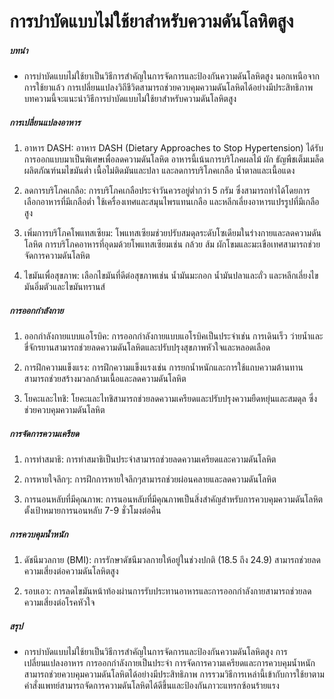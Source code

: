 # การบำบัดแบบไม่ใช้ยาสำหรับความดันโลหิตสูง

##### บทนำ
* การบำบัดแบบไม่ใช้ยาเป็นวิธีการสำคัญในการจัดการและป้องกันความดันโลหิตสูง นอกเหนือจากการใช้ยาแล้ว การเปลี่ยนแปลงวิถีชีวิตสามารถช่วยควบคุมความดันโลหิตได้อย่างมีประสิทธิภาพ บทความนี้จะแนะนำวิธีการบำบัดแบบไม่ใช้ยาสำหรับความดันโลหิตสูง

##### การเปลี่ยนแปลงอาหาร
1. อาหาร DASH: อาหาร DASH (Dietary Approaches to Stop Hypertension) ได้รับการออกแบบมาเป็นพิเศษเพื่อลดความดันโลหิต อาหารนี้เน้นการบริโภคผลไม้ ผัก ธัญพืชเต็มเมล็ด ผลิตภัณฑ์นมไขมันต่ำ เนื้อไม่ติดมันและปลา และลดการบริโภคเกลือ น้ำตาลและเนื้อแดง

2. ลดการบริโภคเกลือ: การบริโภคเกลือประจำวันควรอยู่ต่ำกว่า 5 กรัม ซึ่งสามารถทำได้โดยการเลือกอาหารที่มีเกลือต่ำ ใช้เครื่องเทศและสมุนไพรแทนเกลือ และหลีกเลี่ยงอาหารแปรรูปที่มีเกลือสูง

3. เพิ่มการบริโภคโพแทสเซียม: โพแทสเซียมช่วยปรับสมดุลระดับโซเดียมในร่างกายและลดความดันโลหิต การบริโภคอาหารที่อุดมด้วยโพแทสเซียมเช่น กล้วย ส้ม ผักโขมและมะเขือเทศสามารถช่วยจัดการความดันโลหิต

4. ไขมันเพื่อสุขภาพ: เลือกไขมันที่ดีต่อสุขภาพเช่น น้ำมันมะกอก น้ำมันปลาและถั่ว และหลีกเลี่ยงไขมันอิ่มตัวและไขมันทรานส์

##### การออกกำลังกาย
1. ออกกำลังกายแบบแอโรบิค: การออกกำลังกายแบบแอโรบิคเป็นประจำเช่น การเดินเร็ว ว่ายน้ำและขี่จักรยานสามารถช่วยลดความดันโลหิตและปรับปรุงสุขภาพหัวใจและหลอดเลือด

2. การฝึกความแข็งแรง: การฝึกความแข็งแรงเช่น การยกน้ำหนักและการใช้แถบความต้านทานสามารถช่วยสร้างมวลกล้ามเนื้อและลดความดันโลหิต

3. โยคะและไทชิ: โยคะและไทชิสามารถช่วยลดความเครียดและปรับปรุงความยืดหยุ่นและสมดุล ซึ่งช่วยควบคุมความดันโลหิต

##### การจัดการความเครียด
1. การทำสมาธิ: การทำสมาธิเป็นประจำสามารถช่วยลดความเครียดและความดันโลหิต

2. การหายใจลึกๆ: การฝึกการหายใจลึกๆสามารถช่วยผ่อนคลายและลดความดันโลหิต

3. การนอนหลับที่มีคุณภาพ: การนอนหลับที่มีคุณภาพเป็นสิ่งสำคัญสำหรับการควบคุมความดันโลหิต ตั้งเป้าหมายการนอนหลับ 7-9 ชั่วโมงต่อคืน

##### การควบคุมน้ำหนัก
1. ดัชนีมวลกาย (BMI): การรักษาดัชนีมวลกายให้อยู่ในช่วงปกติ (18.5 ถึง 24.9) สามารถช่วยลดความเสี่ยงต่อความดันโลหิตสูง

2. รอบเอว: การลดไขมันหน้าท้องผ่านการรับประทานอาหารและการออกกำลังกายสามารถช่วยลดความเสี่ยงต่อโรคหัวใจ

##### สรุป
* การบำบัดแบบไม่ใช้ยาเป็นวิธีการสำคัญในการจัดการและป้องกันความดันโลหิตสูง การเปลี่ยนแปลงอาหาร การออกกำลังกายเป็นประจำ การจัดการความเครียดและการควบคุมน้ำหนักสามารถช่วยควบคุมความดันโลหิตได้อย่างมีประสิทธิภาพ การรวมวิธีการเหล่านี้เข้ากับการใช้ยาตามคำสั่งแพทย์สามารถจัดการความดันโลหิตได้ดีขึ้นและป้องกันภาวะแทรกซ้อนร้ายแรง